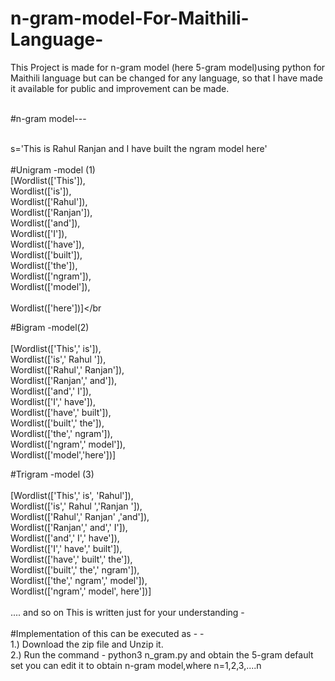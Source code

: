 # n-gram-model-For-Maithili-Language-
This Project is made for n-gram model (here 5-gram model)using python for Maithili language but can be changed for any language, so that I have
made it available for public and improvement can be made.</br></br>

#n-gram model---</br></br>

s='This is Rahul Ranjan and I have built the ngram model here'</br></br>
#Unigram -model (1)</br>
[Wordlist(['This']),</br>
 Wordlist(['is']),</br>
 Wordlist(['Rahul']),</br>
 Wordlist(['Ranjan']),</br>
 Wordlist(['and']),</br>
 Wordlist(['I']),</br>
 Wordlist(['have']),</br>
 Wordlist(['built']),</br>
 Wordlist(['the']),</br>
 Wordlist(['ngram']),</br>
 Wordlist(['model']),</br></br>
 Wordlist(['here'])]</br</br>
 
#Bigram -model(2)</br></br>
[Wordlist(['This',' is']),</br>
 Wordlist(['is',' Rahul ']),</br>
 Wordlist(['Rahul',' Ranjan']),</br>
 Wordlist(['Ranjan',' and']),</br>
 Wordlist(['and',' I']),</br>
 Wordlist(['I',' have']),</br>
 Wordlist(['have',' built']),</br>
 Wordlist(['built',' the']),</br>
 Wordlist(['the',' ngram']),</br>
 Wordlist(['ngram',' model']),</br>
 Wordlist(['model','here'])]</br>
 
#Trigram -model (3) </br></br>
 [Wordlist(['This',' is', 'Rahul']),</br>
 Wordlist(['is',' Rahul ','Ranjan ']),</br>
 Wordlist(['Rahul',' Ranjan' ,'and']),</br>
 Wordlist(['Ranjan',' and',' I']),</br>
 Wordlist(['and',' I',' have']),</br>
 Wordlist(['I',' have',' built']),</br>
 Wordlist(['have',' built',' the']),</br>
 Wordlist(['built',' the',' ngram']),</br>
 Wordlist(['the',' ngram',' model']),</br>
 Wordlist(['ngram',' model', here'])]</br></br>
 .... and so on
 This is written just for your understanding - </br></br>
 #Implementation of this can be executed as - -</br>
 1.) Download the zip file and Unzip it.</br>
 2.) Run the command - python3 n_gram.py and obtain the 5-gram default set
     you can edit it to obtain n-gram model,where n=1,2,3,....n </br>
 
 
 
